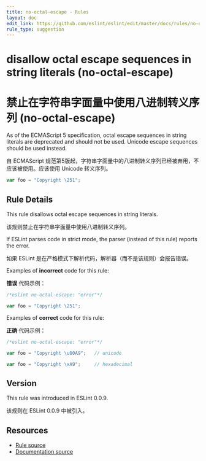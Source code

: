 ```yaml
---
title: no-octal-escape - Rules
layout: doc
edit_link: https://github.com/eslint/eslint/edit/master/docs/rules/no-octal-escape.md
rule_type: suggestion
---
```

<!-- Note: No pull requests accepted for this file. See README.md in the root directory for details. -->

# disallow octal escape sequences in string literals (no-octal-escape)

# 禁止在字符串字面量中使用八进制转义序列 (no-octal-escape)

As of the ECMAScript 5 specification, octal escape sequences in string literals are deprecated and should not be used. Unicode escape sequences should be used instead.

自 ECMAScript 规范第5版起，字符串字面量中的八进制转义序列已经被弃用，不应该被使用。应该使用 Unicode 转义序列。

```js
var foo = "Copyright \251";
```

## Rule Details

This rule disallows octal escape sequences in string literals.

该规则禁止在字符串字面量中使用八进制转义序列。

If ESLint parses code in strict mode, the parser (instead of this rule) reports the error.

如果 ESLint 是在严格模式下解析代码，解析器（而不是该规则）会报告错误。

Examples of **incorrect** code for this rule:

**错误** 代码示例：

```js
/*eslint no-octal-escape: "error"*/

var foo = "Copyright \251";
```

Examples of **correct** code for this rule:

**正确** 代码示例：

```js
/*eslint no-octal-escape: "error"*/

var foo = "Copyright \u00A9";   // unicode

var foo = "Copyright \xA9";     // hexadecimal
```

## Version

This rule was introduced in ESLint 0.0.9.

该规则在 ESLint 0.0.9 中被引入。

## Resources

* [Rule source](https://github.com/eslint/eslint/tree/master/lib/rules/no-octal-escape.js)
* [Documentation source](https://github.com/eslint/eslint/tree/master/docs/rules/no-octal-escape.md)
